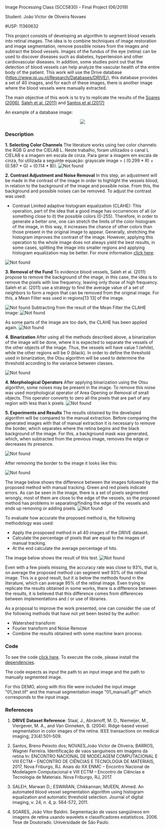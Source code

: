 Image Processing Class (SCC5830) - Final Project (06/2019)

Student: João Victor de Oliveira Novaes

#USP: 11360632
 
This project consists of developing an algorithm to segment blood vessels into retinal images. The idea is to combine techniques of image restoration and image segmentation, remove possible noises from the images and subtract the blood vessels. Images of the fundus of the eye (retina) can be used to discover diseases such as diabetes, hypertension and other cardiovascular diseases. In addition, some studies point out that the detection of blood vessels can help analyze the vascular health of the entire body of the patient.  This work will use the Drive database (https://www.isi.uu.nl/Research/Databases/DRIVE/), this database provides a set of 40 images, and for each of these images, there is another image where the blood vessels were manually extracted.

The main objective of this work is to try to replicate the results of the [Soares (2006)](http://www.teses.usp.br/teses/disponiveis/45/45134/tde-24072007-174800/en.php), [Saleh et al. (2011)](https://www.ncbi.nlm.nih.gov/pmc/articles/PMC3138933/) and [Santos et al.(2017)](./1019.pdf)

An example of a database image:
<div style="text-align:center"> <img src="./Problem.png" />

</div>

### Description ###

**1. Selecting Color Channels**
The literature works using two color channels: the RGB G and the CIELAB L. Neste trabalho, foram utilizados o canal L CIELAB e a imagem em escala de cinza. Para gerar a imagem em escala de cinza, foi utilizada a seguinte equação: grayscale image = ( (0.299 * R) + (0.587 * G) + (0.114 * B)). 
![Not found](./Input.png)

**2. Contrast Adjustment and Noise Removal**
In this step, an adjustment will be made in the contrast of the image in order to highlight the vessels blood, in relation to the background of the image and possible noise. From this, the background and possible noises can be removed. To adjust the contrast was used:

* Contrast Limited adaptive histogram equalization (CLAHE): This operation, part of the idea that a good image has occurrences of all (or something close to it) the possible colors (0-255). Therefore, in order to generate a better one, one can stretch the limits of the color histogram of the image, in this way, it increases the chance of other colors than those present in the original image to appear. Generally, stretching the histogram improves the contrast of the image. However, applying this operation to the whole image does not always yield the best results, in some cases, splitting the image into smaller regions and applying histogram equalization may be better. For more information [click here](https://docs.opencv.org/3.1.0/d5/daf/tutorial_py_histogram_equalization.html).    

![Not found](./CLAHE.png)

**3. Removal of the Fund**
To evidence blood vessels, Saleh et al. (2011) propose to remove the background of the image, in this case, the idea is to remove the pixels with low frequency, leaving only those of high frequency. Saleh et al. (2011) use a strategy to find the average value of a set of neighbors to form a region that can be removed from the original image. For this, a Mean Filter was used in regions[13 13] of the image.

![Not found](./Mean.png)
Subtracting from the result of the Mean Filter the CLAHE image:
![Not found](./Fund.png)

As some parts of the image are too dark, the CLAHE has been applied again.
![Not found](./Fund_CLAHE.png) 


**4. Binarization**
After using all the methods described above, a binarization of the image will be done, where it is expected to separate the vessels of the other objects of the image. Thus, the vessels will have value 1 (white), while the other regions will be 0 (black). In order to define the threshold used in binarization, the Otsu algorithm will be used to determine the threshold according to the variance between classes.

![Not found](./Binary.png)

**4. Morphological Operators**
After applying binarization using the Otsu algorithm, some noises may be present in the image. To remove this noise was used morphological operator of Area Opening or Removal of small objects. This operator converts to zero all the pixels that are part of any region with less than k pixels.
![Not found](./Opening.png)

**5. Experiments and Results**
The results obtained by the developed algorithm will be compared to the manual extraction. Before comparing the generated images with that of manual extraction it is necessary to remove the border, which separates where the retina begins and the black background of the image. For this, a background mask was generated, which, when subtracted from the previous image, removes the edge or decreases its presence.

![Not found](./Mask.png)

After removing the border to the image it looks like this:

![Not found](./Border.png)

 The image below shows the difference between the images followed by the proposed method with manual tracking. Green and red pixels indicate errors. As can be seen in the image, there is a set of pixels segmented wrongly, most of them are close to the edge of the vessels, so the proposed method has problems in separating/finding the edge of the vessels and ends up removing or adding pixels.
![Not found](./Comparation.png)

To evaluate how accurate the proposed method is, the following methodology was used:

* Apply the prosposed method in all 40 images of the DRIVE dataset.
* Calculate the percentage of pixels that are equal to the images of manual tracking.
* At the end calculate the average percentage of hits.

The image below shows the result of this test.
![Not found](./Precision.png)

Even with a few pixels missing, the accuracy rate was close to 93%, that is, on average the proposed method can segment well 93% of the retinal image. This is a good result, but it is below the methods found in the literature, which can average 95% of the retinal image. Even trying to replicate the results obtained in some works, there is a difference between the results, it is believed that this difference comes from differences between implementations and / or use of libraries.

As a proposal to improve the work presented, one can consider the use of the following methods that have not yet been tested by the author:

* Watershed transform
* Fourier transform and Noise Remove
* Combine the results obtained with some machine learn process.

### Code ###

To see the code [click here](./Init.py). To execute the code, please install the [dependencies](./requirements.txt).

The code expects as input the path to an input image and the path to manually segmented image. 

For this DEMO, along with this file were included the input image "01_test.tif" and the manual segmentation image "01_manual1.gif" which corresponds to the input image.


### References ###

1. **DRIVE Dataset Reference**: Staal, J., Abràmoff, M. D., Niemeijer, M., Viergever, M. A., and Van Ginneken, B. (2004). Ridge-based vessel segmentation in color images of the retina. IEEE transactions on medical imaging, 23(4):501–509.

2. Santos, Breno Peixoto dos; NOVAES,João Victor de Oliveira; BARROS, Wagner Ferreira. Identificação de vaos sanguíneos em imagens da retina In: ENCONTRO NACIONAL DE MODELAGEM COMPUTACIONAL E VIII ECTM – ENCONTRO DE CIÊNCIAS E TECNOLOGIA DE MATERIAIS, 2017, Nova Friburgo, RJ. Anais do XX ENMC – Encontro Nacional de Modelagem Computacional e VIII ECTM – Encontro de Ciências e Tecnologia de Materiais. Nova Friburgo, RJ, 2017.

3. SALEH, Marwan D.; ESWARAN, Chikkannan; MUEEN, Ahmed. An automated blood vessel segmentation algorithm using histogram equalization and automatic threshold selection. Journal of digital imaging, v. 24, n. 4, p. 564-572, 2011.

4. SOARES, João Vitor Baldini. Segmentação de vasos sangüíneos em imagens de retina usando wavelets e classificadores estatísticos. 2006. Tese de Doutorado. Universidade de São Paulo.

